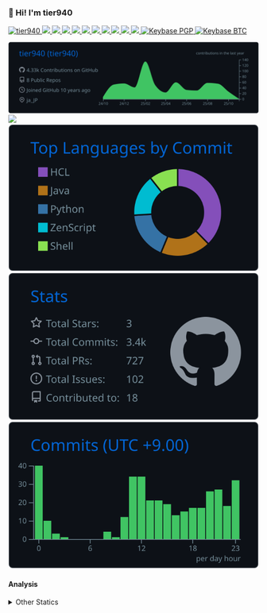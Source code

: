 ### 👋 Hi! I'm tier940

<p align="left"> 
  <a href="https://github.com/tier940/tier940/">
    <img src="https://komarev.com/ghpvc/?username=tier940" alt="tier940" />
  </a>
  <a href="http://twitter.com/tier940">
    <img height="20" src="https://img.shields.io/twitter/follow/tier940?label=Twitter&logo=twitter&style=flat" />
  </a>
  <a href="https://github.com/tier940">
    <img height="20" src="https://img.shields.io/github/followers/tier940?label=follow&logo=github&style=flat" />
  </a>
  <a href="https://www.reddit.com/user/tier940">
    <img height="20" src="https://img.shields.io/reddit/user-karma/combined/tier940?label=Reddit&logo=reddit&style=flat" />
  </a>
  <a href="https://stackoverflow.com/users/17317833/tier940">
    <img height="20" src="https://img.shields.io/stackexchange/stackoverflow/r/17317833?label=StackOverflow&logo=stack-overflow&style=flat" />
  </a>
  <a href="https://zenn.dev/tier940">
    <img height="20" src="https://zenn.badge.nikaera.com/s/tier940/likes" />
  </a>
  <a href="https://zenn.dev/tier940">
    <img height="20" src="https://zenn.badge.nikaera.com/s/tier940/followers" />
  </a>
  <a href="https://zenn.dev/tier940">
    <img height="20" src="https://zenn.badge.nikaera.com/s/tier940/articles" />
  </a>
  <a href="http://qiita.com/tier940">
    <img height="20" src="https://qiita-badge.apiapi.app/s/tier940/posts.svg" />
  </a>
  <a href="http://qiita.com/tier940">
    <img height="20" src="https://qiita-badge.apiapi.app/s/tier940/contributions.svg" />
  </a>
  <a href="https://github.com/tier940/tier940/">
    <img height="20" src="https://github.com/tier940/tier940/actions/workflows/main.yml/badge.svg" />
  </a>
  <a href="https://keybase.io/tier940">
    <img alt="Keybase PGP" src="https://img.shields.io/keybase/pgp/tier940">
  </a>
  <a href="https://keybase.io/tier940">
    <img alt="Keybase BTC" src="https://img.shields.io/keybase/btc/tier940">
  </a>
</p>

[![](https://raw.githubusercontent.com/tier940/tier940/main/profile-summary-card-output/github_dark/0-profile-details.svg)](https://github.com/vn7n24fzkq/github-profile-summary-cards)
[![](https://raw.githubusercontent.com/tier940/tier940/main/profile-summary-card-output/github_dark/1-repos-per-language.svg)](https://github.com/vn7n24fzkq/github-profile-summary-cards) [![](https://raw.githubusercontent.com/tier940/tier940/main/profile-summary-card-output/github_dark/2-most-commit-language.svg)](https://github.com/vn7n24fzkq/github-profile-summary-cards)
[![](https://raw.githubusercontent.com/tier940/tier940/main/profile-summary-card-output/github_dark/3-stats.svg)](https://github.com/vn7n24fzkq/github-profile-summary-cards) [![](https://raw.githubusercontent.com/tier940/tier940/main/profile-summary-card-output/github_dark/4-productive-time.svg)](https://github.com/vn7n24fzkq/github-profile-summary-cards)


#### Analysis
<!-- <img height="150" src="https://github.com/tier940/tier940/blob/master/images/stat.svg" alt="Alternative Text"/> -->

<details>
  <summary>Other Statics</summary>
  <!--START_SECTION:waka-->
![Code Time](http://img.shields.io/badge/Code%20Time-2%2C831%20hrs%2053%20mins-blue)

**🐱 My GitHub Data** 

> 📦 18.1 kB Used in GitHub's Storage 
 > 
> 💼 Opted to Hire
 > 
> 📜 10 Public Repositories 
 > 
> 🔑 1 Private Repositories 
 > 
**I'm an Early 🐤** 

```text
🌞 Morning                1220 commits        ████░░░░░░░░░░░░░░░░░░░░░   15.17 % 
🌆 Daytime                3012 commits        █████████░░░░░░░░░░░░░░░░   37.44 % 
🌃 Evening                2974 commits        █████████░░░░░░░░░░░░░░░░   36.97 % 
🌙 Night                  838 commits         ███░░░░░░░░░░░░░░░░░░░░░░   10.42 % 
```
📅 **I'm Most Productive on Saturday** 

```text
Monday                   869 commits         ███░░░░░░░░░░░░░░░░░░░░░░   10.80 % 
Tuesday                  1427 commits        ████░░░░░░░░░░░░░░░░░░░░░   17.74 % 
Wednesday                885 commits         ███░░░░░░░░░░░░░░░░░░░░░░   11.00 % 
Thursday                 980 commits         ███░░░░░░░░░░░░░░░░░░░░░░   12.18 % 
Friday                   1013 commits        ███░░░░░░░░░░░░░░░░░░░░░░   12.59 % 
Saturday                 1645 commits        █████░░░░░░░░░░░░░░░░░░░░   20.45 % 
Sunday                   1225 commits        ████░░░░░░░░░░░░░░░░░░░░░   15.23 % 
```


📊 **This Week I Spent My Time On** 

```text
🕑︎ Time Zone: Asia/Tokyo

💬 Programming Languages: 
Java                     11 hrs 53 mins      ███████████████░░░░░░░░░░   58.04 % 
YAML                     1 hr 13 mins        ██░░░░░░░░░░░░░░░░░░░░░░░   06.00 % 
Markdown                 1 hr 6 mins         █░░░░░░░░░░░░░░░░░░░░░░░░   05.44 % 
Groovy                   1 hr 4 mins         █░░░░░░░░░░░░░░░░░░░░░░░░   05.23 % 
INI                      59 mins             █░░░░░░░░░░░░░░░░░░░░░░░░   04.88 % 

🔥 Editors: 
IntelliJ                 12 hrs 6 mins       ███████████████░░░░░░░░░░   59.13 % 
VS Code                  8 hrs 22 mins       ██████████░░░░░░░░░░░░░░░   40.87 % 

💻 Operating System: 
Windows                  17 hrs 57 mins      ██████████████████████░░░   87.65 % 
Linux                    2 hrs 31 mins       ███░░░░░░░░░░░░░░░░░░░░░░   12.35 % 
```

**I Mostly Code in Java** 

```text
Java                     11 repos            ███████████░░░░░░░░░░░░░░   42.31 % 
ZenScript                3 repos             ███░░░░░░░░░░░░░░░░░░░░░░   11.54 % 
HCL                      2 repos             ██░░░░░░░░░░░░░░░░░░░░░░░   07.69 % 
HTML                     2 repos             ██░░░░░░░░░░░░░░░░░░░░░░░   07.69 % 
Dockerfile               1 repo              █░░░░░░░░░░░░░░░░░░░░░░░░   03.85 % 
```



**Timeline**

![Lines of Code chart](https://raw.githubusercontent.com/tier940/tier940/main/assets/bar_graph.png)


 Last Updated on 26/10/2023 01:13:49 UTC
<!--END_SECTION:waka-->
</details>
